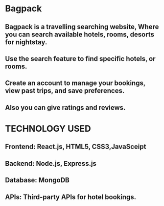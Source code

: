 # Bagpack 

## Bagpack is a travelling searching website, Where you can search available hotels, rooms, desorts for nightstay. 
## Use the search feature to find specific hotels, or rooms.
## Create an account to manage your bookings, view past trips, and save preferences.
## Also you can give ratings and reviews. 

# TECHNOLOGY USED 

## Frontend: React.js, HTML5, CSS3,JavaSceipt
## Backend: Node.js, Express.js
## Database: MongoDB
## APIs: Third-party APIs for hotel bookings.
